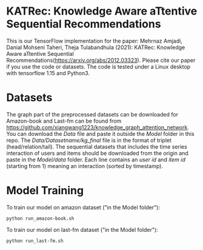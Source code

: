 # KATRec: Knowledge Aware aTtentive Sequential Recommendations
This is our TensorFlow implementation for the paper: Mehrnaz Amjadi, Danial Mohseni Taheri, Theja Tulabandhula (2021): KATRec: Knowledge Aware aTtentive Sequential Recommendations(https://arxiv.org/abs/2012.03323). 
Please cite our paper if you use the code or datasets.
The code is tested under a Linux desktop with tensorflow 1.15 and Python3.

# Datasets
The graph part of the preprocessed datasets can be downloaded for Amazon-book and Last-fm can be found from https://github.com/xiangwang1223/knowledge_graph_attention_network. You can download the *Data* file and paste it outside the *Model* folder in this repo. The *Data/Datasetname/kg_final* file is in the format of triplet (head/relation/tail). The sequential datasets that includes the time series interaction of users and items should be downloaded from the origin and paste in the *Model/data* folder. Each line contains an *user id* and *item id* (starting from 1) meaning an interaction (sorted by timestamp).

# Model Training
To train our model on amazon dataset ("in the Model folder"):
```
python run_amazon-book.sh
```
To train our model on last-fm dataset ("in the Model folder"):
```
python run_last-fm.sh
```
